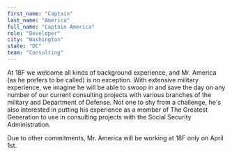 ```yaml
---
first_name: "Captain"
last_name: "America"
full_name: "Captain America"
role: "Developer"
city: "Washington"
state: "DC"
team: "Consulting"
---
```

At 18F we welcome all kinds of background experience, and Mr. America (as he prefers to be called) is no exception. With extensive military experience, we imagine he will be able to swoop in and save the day on any number of our current consulting projects with various branches of the military and Department of Defense. Not one to shy from a challenge, he's also interested in putting his experience as a member of The Greatest Generation to use in consulting projects with the Social Security Administration.

Due to other commitments, Mr. America will be working at 18F only on April 1st.
